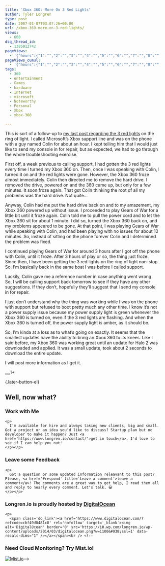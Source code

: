 ```yaml
---
title: 'Xbox 360: More On 3 Red Lights'
author: Tyler Longren
type: post
date: 2007-01-07T03:07:26+00:00
url: /xbox-360-more-on-3-red-lights/
views:
  - 660
dsq_thread_id:
  - 1385912742
pageViews:
  - '{"hours":{"1":"","2":"","3":"","4":"","5":"","6":"","7":"","8":"","9":"","10":"","11":"","12":"","13":"","14":"","15":"","16":"","17":"","18":"","19":"","20":"","21":"","22":"","23":"","24":"","25":"","26":"","27":"","28":"","29":"","30":"","31":"","32":"","33":"","34":"","35":"","36":"","37":"","38":"","39":"","40":"","41":"","42":"","43":"","44":"","45":"","46":"","47":""},"days":{"2":"","3":"","4":"","5":"","6":"","7":"","8":"","9":"","10":"","11":"","12":"","13":"","14":""},"weeks":{"3":"","4":"","5":"","6":"","7":"","8":"","9":"","10":"","11":"","12":""},"months":{"4":"","5":"","6":"","7":"","8":"","9":"","10":"","11":"","12":"","13":"","14":"","15":"","16":"","17":"","18":"","19":"","20":"","21":"","22":"","23":"","24":""}}'
pageViews_cumul:
  - '{"hours":{"1":"","2":"","3":"","4":"","5":"","6":"","7":"","8":"","9":"","10":"","11":"","12":"","13":"","14":"","15":"","16":"","17":"","18":"","19":"","20":"","21":"","22":"","23":"","24":"","25":"","26":"","27":"","28":"","29":"","30":"","31":"","32":"","33":"","34":"","35":"","36":"","37":"","38":"","39":"","40":"","41":"","42":"","43":"","44":"","45":"","46":"","47":""},"days":{"2":"","3":"","4":"","5":"","6":"","7":"","8":"","9":"","10":"","11":"","12":"","13":"","14":""},"weeks":{"3":"","4":"","5":"","6":"","7":"","8":"","9":"","10":"","11":"","12":""},"months":{"4":"","5":"","6":"","7":"","8":"","9":"","10":"","11":"","12":"","13":"","14":"","15":"","16":"","17":"","18":"","19":"","20":"","21":"","22":"","23":"","24":""}}'
tags:
  - 360
  - entertainment
  - Games
  - hardware
  - Internet
  - microsoft
  - Noteworthy
  - Personal
  - Xbox
  - xbox-360

---
```

This is sort of a follow-up to [my last post regarding the 3 red lights][1] on the ring of light. I called Microsoft&#8217;s Xbox support line and was on the phone with a guy named Colin for about an hour. I kept telling him that I would just like to send my console in for repair, but as expected, we had to go through the whole troubleshooting exercise.  
<!--adsense-->

  
First off, a week previous to calling support, I had gotten the 3 red lights every time I turned my Xbox 360 on. Then, once I was speaking with Colin, I turned it on and the red lights were gone. However, the Xbox 360 froze almost immediately. Colin then directed me to remove the hard drive. I removed the drive, powered on and the 360 came up, but only for a few minutes. It soon froze again. That got Colin thinking the root of all my problems was the hard drive. Not quite&#8230;

Anyway, Colin had me put the hard drive back on and to my amazement, my Xbox 360 powered up without issue. I proceeded to play Gears of War for a little bit until it froze again. Colin told me to pull the power cord and to let the Xbox 360 sit for about 1 minute. I did so, turned the Xbox 360 back on, and my problems appeared to be gone. At that point, I was playing Gears of War while speaking with Colin, and had been playing with no issues for about 10 minutes. So, instead of sitting on the phone forever Colin and I determined the problem was fixed.  
<!--adsense-->

  
I continued playing Gears of War for around 3 hours after I got off the phone with Colin, until it froze. After 3 hours of play or so, the thing just froze. Since then, I have been getting the 3 red lights on the ring of light non-stop. So, I&#8217;m basically back in the same boat I was before I called support.

Luckily, Colin gave me a reference number in case anything went wrong. So, I will be calling support back tomorrow to see if they have any other suggestions. If they don&#8217;t, hopefully they&#8217;ll suggest that I send my console in for repair.

I just don&#8217;t understand why the thing was working while I was on the phone with support but refused to boot pretty much any other time. I know it&#8217;s not a power supply issue because my power supply light is green whenever the Xbox 360 is turned on, even if the 3 red lights are flashing. And when the Xbox 360 is turned off, the power supply light is amber, as it should be.

So, I&#8217;m kinda at a loss as to what&#8217;s going on exactly. It seems that the smallest updates have the ability to bring an Xbox 360 to its knees. Like I said before, my Xbox 360 was working great until an update for Halo 2 was downloaded and applied. It was a small update, took about 2 seconds to download the entire update.

I will post more information as I get it. 

<div class="wpulike wpulike-default " >
  <div class="wp_ulike_general_class wp_ulike_is_not_liked">
    <button type="button"
					aria-label="Like Button"
					data-ulike-id="2292"
					data-ulike-nonce="c3e2d5e4ee"
					data-ulike-type="likeThis"
					data-ulike-template="wpulike-default"
					data-ulike-display-likers="0"
					data-ulike-disable-pophover="0"
					class="wp_ulike_btn wp_ulike_put_image wp_likethis_2292"></button><span class="count-box">1+</span>
  </div>
</div>

[][2]{.later-button-el}

<div class='what-next'>
  <h2>
    Well, now what?
  </h2>
  
  <div class='hire'>
    <h3>
      Work with Me
    </h3>
    
    <p>
      I'm available for hire and always taking new clients, big and small. Got a project or an idea you'd like to discuss? Startup plan but no developer to make it happen? Just <a href='https://www.longren.io/contact/'>get in touch</a>, I'd love to see if I can help you out!
    </p></p>
  </div>
  
  <div class='hire'>
    <h3>
      Leave some Feedback
    </h3>
    
    <p>
      Got a question or some updated information releavant to this post? Please, <a href='#respond' title='Leave a comment'>leave a comment</a>! The comments are a great way to get help, I read them all and reply to nearly every comment. Let's talk. 😀
    </p></p>
  </div>
  
  <div class='now-what-bottom-ad'>
    <h3>
      Longren.io is proudly hosted by <a href='https://www.digitalocean.com/?refcode=cbf49d0481c8'>DigitalOcean</a>
    </h3>
    
    <p>
      <span class='do_link'><a href='https://www.digitalocean.com/?refcode=cbf49d0481c8' rel='nofollow' target='_blank'><img alt='DigitalOcean' border='0' src='https://i0.wp.com/longren.io/wp-content/uploads/2014/03/digitalocean.png?w=1100&#038;ssl=1' data-recalc-dims="1" /></a></span><br /> <!--

<h3>Need Cloud Monitoring? Try Mist.io!</h3>

<span class='do_link'><a href='http://mist.io/?ref=tyler' rel='nofollow' target='_blank'><img alt='Mist.io' border='0' src='https://i0.wp.com/longren.io/wp-content/uploads/2014/04/mistio.jpg?w=1100&#038;ssl=1' data-recalc-dims="1"></a></span>--></div> </div>

 [1]: http://www.longren.org/2006/12/30/xbox-3603-red-lights-on-ring-of-light/
 [2]: #